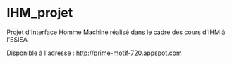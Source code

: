 IHM_projet
==========

Projet d'Interface Homme Machine réalisé dans le cadre des cours d'IHM à l'ESIEA

Disponible à l'adresse : http://prime-motif-720.appspot.com
